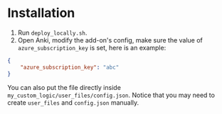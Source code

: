 # Installation

1. Run `deploy_locally.sh`.
2. Open Anki, modify the add-on's config, make sure the value of `azure_subscription_key` is set, here is an example:

```json
{
    "azure_subscription_key": "abc"
}
```

You can also put the file directly inside `my_custom_logic/user_files/config.json`. Notice that you may need to create `user_files` and `config.json` manually.